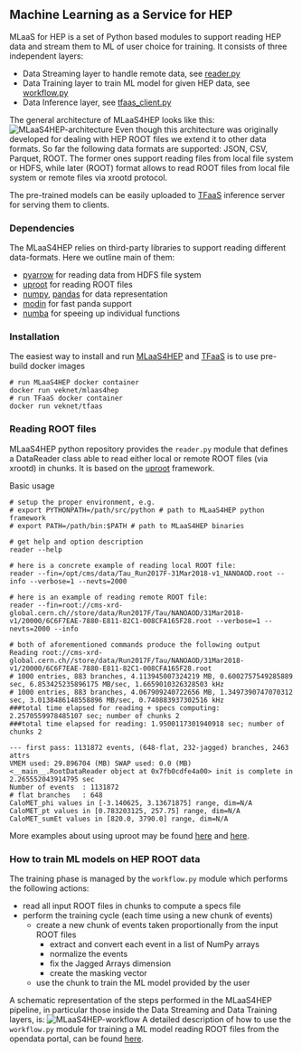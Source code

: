 ## Machine Learning as a Service for HEP

MLaaS for HEP is a set of Python based modules to support reading HEP data and
stream them to ML of user choice for training. It consists of three independent layers:
- Data Streaming layer to handle remote data, see [reader.py](https://github.com/vkuznet/MLaaS4HEP/blob/master/src/python/MLaaS4HEP/reader.py)
- Data Training layer to train ML model for given HEP data, see [workflow.py](https://github.com/vkuznet/MLaaS4HEP/blob/master/src/python/MLaaS4HEP/workflow.py)
- Data Inference layer, see [tfaas_client.py](https://github.com/vkuznet/TFaaS/blob/master/src/python/tfaas_client.py)

The general architecture of MLaaS4HEP looks like this:
![MLaaS4HEP-architecture](https://github.com/vkuznet/MLaaS4HEP/blob/master/images/MLaaS4HEP_arch_gen.png)
Even though this architecture was originally developed for dealing with
HEP ROOT files we extend it to other data formats. So far the following
data formats are supported: JSON, CSV, Parquet, ROOT. The former ones support
reading files from local file system or HDFS, while later (ROOT) format allows
to read ROOT files from local file system or remote files via xrootd protocol.

The pre-trained models can be easily uploaded to
[TFaaS](https://github.com/vkuznet/TFaaS) inference server for serving them to clients.

### Dependencies
The MLaaS4HEP relies on third-party libraries to support reading different
data-formats. Here we outline main of them:
- [pyarrow](https://arrow.apache.org) for reading data from HDFS file system
- [uproot](https://github.com/scikit-hep/uproot) for reading ROOT files
- [numpy](https://www.numpy.org), [pandas](https://pandas.pydata.org) for data representation
- [modin](https://github.com/modin-project/modin) for fast panda support
- [numba](https://numba.pydata.org) for speeing up individual functions

### Installation
The easiest way to install and run [MLaaS4HEP](https://cloud.docker.com/u/veknet/repository/docker/veknet/mlaas4hep) and [TFaaS](https://cloud.docker.com/u/veknet/repository/docker/veknet/tfaas) is to use pre-build docker images
```
# run MLaaS4HEP docker container
docker run veknet/mlaas4hep
# run TFaaS docker container
docker run veknet/tfaas
```

### Reading ROOT files
MLaaS4HEP python repository provides the `reader.py` module that defines a DataReader class able to read either local or remote ROOT files (via xrootd) in chunks. It is based on the
[uproot](https://github.com/scikit-hep/uproot) framework.

Basic usage
```
# setup the proper environment, e.g. 
# export PYTHONPATH=/path/src/python # path to MLaaS4HEP python framework
# export PATH=/path/bin:$PATH # path to MLaaS4HEP binaries

# get help and option description
reader --help

# here is a concrete example of reading local ROOT file:
reader --fin=/opt/cms/data/Tau_Run2017F-31Mar2018-v1_NANOAOD.root --info --verbose=1 --nevts=2000

# here is an example of reading remote ROOT file:
reader --fin=root://cms-xrd-global.cern.ch//store/data/Run2017F/Tau/NANOAOD/31Mar2018-v1/20000/6C6F7EAE-7880-E811-82C1-008CFA165F28.root --verbose=1 --nevts=2000 --info

# both of aforementioned commands produce the following output
Reading root://cms-xrd-global.cern.ch//store/data/Run2017F/Tau/NANOAOD/31Mar2018-v1/20000/6C6F7EAE-7880-E811-82C1-008CFA165F28.root
# 1000 entries, 883 branches, 4.113945007324219 MB, 0.6002757549285889 sec, 6.853425235896175 MB/sec, 1.6659010326328503 kHz
# 1000 entries, 883 branches, 4.067909240722656 MB, 1.3497390747070312 sec, 3.0138486148558896 MB/sec, 0.740883937302516 kHz
###total time elapsed for reading + specs computing: 2.2570559978485107 sec; number of chunks 2
###total time elapsed for reading: 1.9500117301940918 sec; number of chunks 2

--- first pass: 1131872 events, (648-flat, 232-jagged) branches, 2463 attrs
VMEM used: 29.896704 (MB) SWAP used: 0.0 (MB)
<__main__.RootDataReader object at 0x7fb0cdfe4a00> init is complete in 2.265552043914795 sec
Number of events  : 1131872
# flat branches   : 648
CaloMET_phi values in [-3.140625, 3.13671875] range, dim=N/A
CaloMET_pt values in [0.783203125, 257.75] range, dim=N/A
CaloMET_sumEt values in [820.0, 3790.0] range, dim=N/A
```

More examples about using uproot may be found [here](https://github.com/jpivarski/jupyter-talks/blob/master/2017-10-13-lpc-testdrive/uproot-introduction-evaluated.ipynb) and [here](https://github.com/jpivarski/jupyter-talks/blob/master/2017-10-13-lpc-testdrive/nested-structures-evaluated.ipynb).

### How to train ML models on HEP ROOT data
The training phase is managed by the `workflow.py` module which performs the following actions:
- read all input ROOT files in chunks to compute a specs file
- perform the training cycle (each time using a new chunk of events)
  - create a new chunk of events taken proportionally from the input ROOT files
    - extract and convert each event in a list of NumPy arrays
    - normalize the events
    - fix the Jagged Arrays dimension
    - create the masking vector
  - use the chunk to train the ML model provided by the user

A schematic representation of the steps performed in the MLaaS4HEP pipeline, in particular those inside the Data Streaming and Data Training layers, is:
![MLaaS4HEP-workflow](https://github.com/lgiommi/MLaaS4HEP/blob/production/images/mlaas4hep_workflow.png)
A detailed description of how to use the `workflow.py` module for training a ML model reading ROOT files from the opendata portal, can be found [here](https://github.com/vkuznet/MLaaS4HEP/blob/master/doc/workflow_recipe.md).
